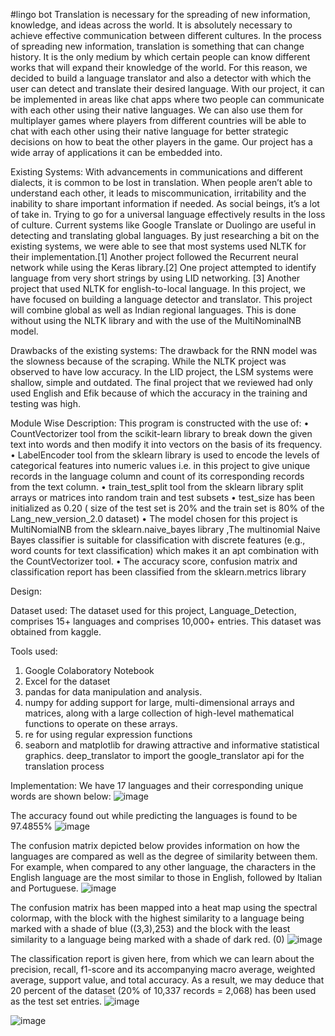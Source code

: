 #lingo bot
Translation is necessary for the spreading of new information, knowledge, and ideas
across the world. It is absolutely necessary to achieve effective communication
between different cultures. In the process of spreading new information, translation is
something that can change history. It is the only medium by which certain people can
know different works that will expand their knowledge of the world.
For this reason, we decided to build a language translator and also a detector with
which the user can detect and translate their desired language. With our project, it can
be implemented in areas like chat apps where two people can communicate with each
other using their native languages. We can also use them for multiplayer games where
players from different countries will be able to chat with each other using their native
language for better strategic decisions on how to beat the other players in the game.
Our project has a wide array of applications it can be embedded into.

Existing Systems:
With advancements in communications and different dialects, it is common to be lost in
translation. When people aren’t able to understand each other, it leads to miscommunication,
irritability and the inability to share important information if needed. As social beings, it’s a
lot of take in. Trying to go for a universal language effectively results in the loss of culture.
Current systems like Google Translate or Duolingo are useful in detecting and translating
global languages. By just researching a bit on the existing systems, we were able to see that
most systems used NLTK for their implementation.[1] Another project followed the
Recurrent neural network while using the Keras library.[2] One project attempted to identify
language from very short strings by using LID networking. [3] Another project that used
NLTK for english-to-local language.
In this project, we have focused on building a language detector and translator. This project
will combine global as well as Indian regional languages. This is done without using the
NLTK library and with the use of the MultiNominalNB model.



Drawbacks of the existing systems:
The drawback for the RNN model was the slowness because of the scraping. While the
NLTK project was observed to have low accuracy. In the LID project, the LSM systems were
shallow, simple and outdated. The final project that we reviewed had only used English and
Efik because of which the accuracy in the training and testing was high.

Module Wise Description:
This program is constructed with the use of:
• CountVectorizer tool from the scikit-learn library to break down the given text into
words and then modify it into vectors on the basis of its frequency.
• LabelEncoder tool from the sklearn library is used to encode the levels of categorical
features into numeric values i.e. in this project to give unique records in the language
column and count of its corresponding records from the text column.
• train_test_split tool from the sklearn library split arrays or matrices into random train
and test subsets
• test_size has been initialized as 0.20 ( size of the test set is 20% and the train set is 80%
of the Lang_new_version_2.0 dataset)
• The model chosen for this project is MultiNomialNB from the sklearn.naive_bayes
library ,The multinomial Naive Bayes classifier is suitable for classification with
discrete features (e.g., word counts for text classification) which makes it an apt
combination with the CountVectorizer tool.
• The accuracy score, confusion matrix and classification report has been classified from
the sklearn.metrics library



Design:

Dataset used:
The dataset used for this project, Language_Detection, comprises 15+ languages and
comprises 10,000+ entries. This dataset was obtained from kaggle.

Tools used:
1. Google Colaboratory Notebook
2. Excel for the dataset
3. pandas for data manipulation and analysis.
4. numpy for adding support for large, multi-dimensional arrays and matrices, along
with a large collection of high-level mathematical functions to operate on these
arrays.
5. re for using regular expression functions
6. seaborn and matplotlib for drawing attractive and informative statistical graphics.
deep_translator to import the google_translator api for the translation process


Implementation:
We have 17 languages and their corresponding unique words are shown below:
![image](https://github.com/aparnasahu5/lingo-bot/assets/95071662/0a5e991c-bd09-4fe8-91c2-292793608a63)


The accuracy found out while predicting the languages is found to be 97.4855%
![image](https://github.com/aparnasahu5/lingo-bot/assets/95071662/7f458b30-2211-4ac1-a432-75c2c1ef1a4d)


The confusion matrix depicted below provides information on how the languages are
compared as well as the degree of similarity between them.
For example, when compared to any other language, the characters in the English language
are the most similar to those in English, followed by Italian and Portuguese.
![image](https://github.com/aparnasahu5/lingo-bot/assets/95071662/8977ae08-89b7-49d7-aca0-0e493fa83c7f)


The confusion matrix has been mapped into a heat map using the spectral colormap, with the
block with the highest similarity to a language being marked with a shade of blue ((3,3),253)
and the block with the least similarity to a language being marked with a shade of dark red.
(0)
![image](https://github.com/aparnasahu5/lingo-bot/assets/95071662/2703f2c8-2fe3-4bce-9ed1-7f303cecf2cb)


The classification report is given here, from which we can learn about the precision, recall,
f1-score and its accompanying macro average, weighted average, support value, and total
accuracy. As a result, we may deduce that 20 percent of the dataset (20% of 10,337 records =
2,068) has been used as the test set entries.
![image](https://github.com/aparnasahu5/lingo-bot/assets/95071662/c37a3b64-f807-4414-9843-cef88293fb9f)

![image](https://github.com/aparnasahu5/lingo-bot/assets/95071662/7fbbcdc3-78ed-4893-8006-7be027bf03b6)

